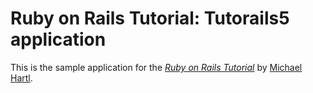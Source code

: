 # Ruby on Rails Tutorial: Tutorails5 application

This is the sample application for
the [*Ruby on Rails Tutorial*](http://railstutorial.org/)
by [Michael Hartl](http://michaelhartl.com/).